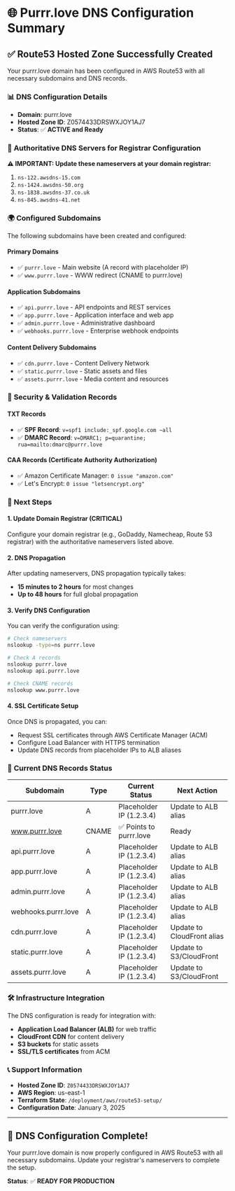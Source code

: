 # 🌐 Purrr.love DNS Configuration Summary

## ✅ **Route53 Hosted Zone Successfully Created**

Your purrr.love domain has been configured in AWS Route53 with all necessary subdomains and DNS records.

### 📊 **DNS Configuration Details**

- **Domain**: purrr.love
- **Hosted Zone ID**: Z0574433DRSWXJOY1AJ7
- **Status**: ✅ **ACTIVE and Ready**

### 🔧 **Authoritative DNS Servers for Registrar Configuration**

**⚠️ IMPORTANT: Update these nameservers at your domain registrar:**

1. `ns-122.awsdns-15.com`
2. `ns-1424.awsdns-50.org`
3. `ns-1838.awsdns-37.co.uk`
4. `ns-845.awsdns-41.net`

### 🌍 **Configured Subdomains**

The following subdomains have been created and configured:

#### **Primary Domains**
- ✅ `purrr.love` - Main website (A record with placeholder IP)
- ✅ `www.purrr.love` - WWW redirect (CNAME to purrr.love)

#### **Application Subdomains**
- ✅ `api.purrr.love` - API endpoints and REST services
- ✅ `app.purrr.love` - Application interface and web app
- ✅ `admin.purrr.love` - Administrative dashboard
- ✅ `webhooks.purrr.love` - Enterprise webhook endpoints

#### **Content Delivery Subdomains**
- ✅ `cdn.purrr.love` - Content Delivery Network
- ✅ `static.purrr.love` - Static assets and files
- ✅ `assets.purrr.love` - Media content and resources

### 🔐 **Security & Validation Records**

#### **TXT Records**
- ✅ **SPF Record**: `v=spf1 include:_spf.google.com ~all`
- ✅ **DMARC Record**: `v=DMARC1; p=quarantine; rua=mailto:dmarc@purrr.love`

#### **CAA Records** (Certificate Authority Authorization)
- ✅ Amazon Certificate Manager: `0 issue "amazon.com"`
- ✅ Let's Encrypt: `0 issue "letsencrypt.org"`

### 🚀 **Next Steps**

#### **1. Update Domain Registrar (CRITICAL)**
Configure your domain registrar (e.g., GoDaddy, Namecheap, Route 53 registrar) with the authoritative nameservers listed above.

#### **2. DNS Propagation**
After updating nameservers, DNS propagation typically takes:
- **15 minutes to 2 hours** for most changes
- **Up to 48 hours** for full global propagation

#### **3. Verify DNS Configuration**
You can verify the configuration using:
```bash
# Check nameservers
nslookup -type=ns purrr.love

# Check A records
nslookup purrr.love
nslookup api.purrr.love

# Check CNAME records  
nslookup www.purrr.love
```

#### **4. SSL Certificate Setup**
Once DNS is propagated, you can:
- Request SSL certificates through AWS Certificate Manager (ACM)
- Configure Load Balancer with HTTPS termination
- Update DNS records from placeholder IPs to ALB aliases

### 📝 **Current DNS Records Status**

| Subdomain | Type | Current Status | Next Action |
|-----------|------|----------------|-------------|
| purrr.love | A | Placeholder IP (1.2.3.4) | Update to ALB alias |
| www.purrr.love | CNAME | ✅ Points to purrr.love | Ready |
| api.purrr.love | A | Placeholder IP (1.2.3.4) | Update to ALB alias |
| app.purrr.love | A | Placeholder IP (1.2.3.4) | Update to ALB alias |
| admin.purrr.love | A | Placeholder IP (1.2.3.4) | Update to ALB alias |
| webhooks.purrr.love | A | Placeholder IP (1.2.3.4) | Update to ALB alias |
| cdn.purrr.love | A | Placeholder IP (1.2.3.4) | Update to CloudFront alias |
| static.purrr.love | A | Placeholder IP (1.2.3.4) | Update to S3/CloudFront |
| assets.purrr.love | A | Placeholder IP (1.2.3.4) | Update to S3/CloudFront |

### 🛠️ **Infrastructure Integration**

The DNS configuration is ready for integration with:
- **Application Load Balancer (ALB)** for web traffic
- **CloudFront CDN** for content delivery
- **S3 buckets** for static assets
- **SSL/TLS certificates** from ACM

### 📞 **Support Information**

- **Hosted Zone ID**: `Z0574433DRSWXJOY1AJ7`
- **AWS Region**: us-east-1
- **Terraform State**: `/deployment/aws/route53-setup/`
- **Configuration Date**: January 3, 2025

---

## 🎉 **DNS Configuration Complete!**

Your purrr.love domain is now properly configured in AWS Route53 with all necessary subdomains. Update your registrar's nameservers to complete the setup.

**Status**: ✅ **READY FOR PRODUCTION**
